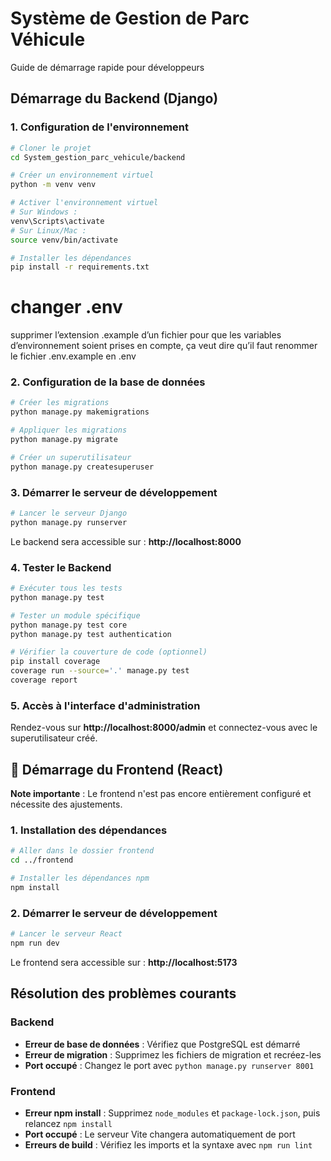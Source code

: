 # Système de Gestion de Parc Véhicule

Guide de démarrage rapide pour développeurs

##  Démarrage du Backend (Django)

### 1. Configuration de l'environnement

```bash
# Cloner le projet
cd System_gestion_parc_vehicule/backend

# Créer un environnement virtuel
python -m venv venv

# Activer l'environnement virtuel
# Sur Windows :
venv\Scripts\activate
# Sur Linux/Mac :
source venv/bin/activate

# Installer les dépendances
pip install -r requirements.txt
```
# changer .env
supprimer l’extension .example d’un fichier pour que les variables d’environnement soient prises en compte, ça veut dire qu’il faut renommer le fichier .env.example en .env

### 2. Configuration de la base de données

```bash
# Créer les migrations
python manage.py makemigrations

# Appliquer les migrations
python manage.py migrate

# Créer un superutilisateur
python manage.py createsuperuser
```

### 3. Démarrer le serveur de développement

```bash
# Lancer le serveur Django
python manage.py runserver
```

Le backend sera accessible sur : **http://localhost:8000**

### 4. Tester le Backend

```bash
# Exécuter tous les tests
python manage.py test

# Tester un module spécifique
python manage.py test core
python manage.py test authentication

# Vérifier la couverture de code (optionnel)
pip install coverage
coverage run --source='.' manage.py test
coverage report
```

### 5. Accès à l'interface d'administration

Rendez-vous sur **http://localhost:8000/admin** et connectez-vous avec le superutilisateur créé.

## 🎨 Démarrage du Frontend (React)

 **Note importante** : Le frontend n'est pas encore entièrement configuré et nécessite des ajustements.

### 1. Installation des dépendances

```bash
# Aller dans le dossier frontend
cd ../frontend

# Installer les dépendances npm
npm install
```

### 2. Démarrer le serveur de développement

```bash
# Lancer le serveur React
npm run dev
```

Le frontend sera accessible sur : **http://localhost:5173**


##  Résolution des problèmes courants

### Backend
- **Erreur de base de données** : Vérifiez que PostgreSQL est démarré
- **Erreur de migration** : Supprimez les fichiers de migration et recréez-les
- **Port occupé** : Changez le port avec `python manage.py runserver 8001`

### Frontend
- **Erreur npm install** : Supprimez `node_modules` et `package-lock.json`, puis relancez `npm install`
- **Port occupé** : Le serveur Vite changera automatiquement de port
- **Erreurs de build** : Vérifiez les imports et la syntaxe avec `npm run lint`

